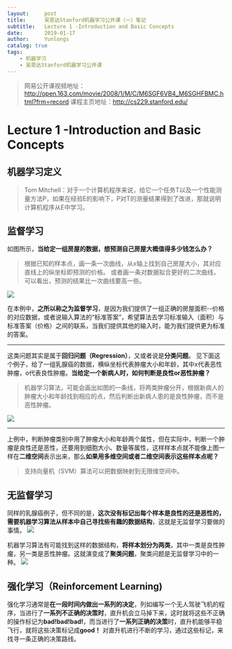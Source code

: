 ```yaml
---
layout:     post
title:      吴恩达Stanford机器学习公开课（一）笔记
subtitle:   Lecture 1 -Introduction and Basic Concepts
date:       2019-01-17
author:     Yunlongs
catalog: true
tags:
    - 机器学习
    - 吴恩达Stanford机器学习公开课
---
```


>网易公开课视频地址：http://open.163.com/movie/2008/1/M/C/M6SGF6VB4_M6SGHFBMC.html?frm=record
课程主页地址：http://cs229.stanford.edu/

# Lecture 1 -Introduction and Basic Concepts

## 机器学习定义
>Tom Mitchell：对于一个计算机程序来说，给它一个任务T以及一个性能测量方法P，如果在经验E的影响下，P对T的测量结果得到了改进，那就说明计算机程序从E中学习。


## 监督学习
如图所示，**当给定一组房屋的数据，想预测自己房屋大概值得多少钱怎么办？**

>根据已知的样本点，画一条一次曲线，从x轴上找到自己房屋大小，其对应直线上的纵坐标即预测的价格。
或者画一条对数据拟合更好的二次曲线，可以看出，预测的结果比一次曲线要高一些。


![](https://yunlongs-1253041399.cos.ap-chengdu.myqcloud.com/image/Stanford/lecture-1-1.jpg)

在本例中，**之所以称之为监督学习**，是因为我们提供了一组正确的房屋面积--价格的对应数据，或者说输入算法的“标准答案”，希望算法去学习标准输入（面积）与标准答案（价格）之间的联系，当我们提供其他的输入时，能为我们提供更为标准的答案。

---
这类问题其实是属于**回归问题（Regression）**，又或者说是**分类问题**。
见下面这个例子，给了一组乳腺癌的数据，横纵坐标代表肿瘤大小和年龄，其中x代表恶性肿瘤，o代表良性肿瘤。**当给定一个新病人时，如何判断是良性or恶性肿瘤？**
>机器学习算法，可能会画出如图的一条线，将两类肿瘤分开，根据新病人的肿瘤大小和年龄找到相应的点，然后判断出新病人患的是良性肿瘤，而不是恶性肿瘤。

![](https://yunlongs-1253041399.cos.ap-chengdu.myqcloud.com/image/Stanford/lecture-1-2.jpg)

----

上例中，判断肿瘤类别中用了肿瘤大小和年龄两个属性，但在实际中，判断一个肿瘤是良性还是恶性，还要用到细胞大小、数量等属性，这样样本点就不能像上图一样在**二维空间**表示出来，那么**如果用多维空间或者二维空间表示这些样本点呢？**
>支持向量机（SVM）算法可以把数据映射到无限维空间中。


## 无监督学习
同样的乳腺癌例子，但不同的是，**这次没有标记出每个样本是良性的还是恶性的，需要机器学习算法从样本中自己寻找些有趣的数据结构**，这就是无监督学习要做的事情。
![](https://yunlongs-1253041399.cos.ap-chengdu.myqcloud.com/image/Stanford/lecture-1-3.jpg)

机器学习算法有可能找到这样的数据结构，**将样本划分为两类**，其中一类是良性肿瘤，另一类是恶性肿瘤。这就演变成了**聚类问题**，聚类问题是无监督学习中的一种。
![](https://yunlongs-1253041399.cos.ap-chengdu.myqcloud.com/image/Stanford/lecture-1-4.jpg)


## 强化学习（Reinforcement Learning)
强化学习通常是**在一段时间内做出一系列的决定**，列如编写一个无人驾驶飞机的程序，当进行了**一系列不正确的决策时**，直升机会立马掉下来，这时就将这些不正确的操作标记为**bad!bad!bad!**，而当进行了**一系列正确的决策**时，直升机能够平稳飞行，就将这些决策标记成**good！**
对直升机进行不断的学习，通过这些标记，来找寻一条正确的决策路线。